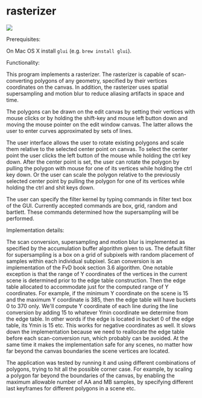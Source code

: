 # rasterizer

[<img src="https://travis-ci.org/dmakarov/rasterizer.png?branch=master">](https://travis-ci.org/dmakarov/rasterizer)

Prerequisites:

On Mac OS X install ```glui``` (e.g. ```brew install glui```).

Functionality:

This program implements a rasterizer.  The rasterizer is capable of
scan-converting polygons of any geometry, specified by their vertices
coordinates on the canvas.  In addition, the rasterizer uses spatial
supersampling and motion blur to reduce aliasing artifacts in space and time.

The polygons can be drawn on the edit canvas by setting their vertices with
mouse clicks or by holding the shift-key and mouse left button down and moving
the mouse pointer on the edit window canvas.  The latter allows the user to
enter curves approximated by sets of lines.

The user interface allows the user to rotate existing polygons and scale them
relative to the selected center point on canvas.  To select the center point the
user clicks the left button of the mouse while holding the ctrl key down.  After
the center point is set, the user can rotate the polygon by pulling the polygon
with mouse for one of its vertices while holding the ctrl key down.  Or the user
can scale the polygon relative to the previously selected center point by
pulling the polygon for one of its vertices while holding the ctrl and shit keys
down.

The user can specify the filter kernel by typing commands in filter text box of
the GUI.  Currently accepted commands are box, grid, random and bartlett.  These
commands determined how the supersampling will be performed.

Implementation details:

The scan conversion, supersampling and motion blur is implemented as specified
by the accumulation buffer algorithm given to us.  The default filter for
supersampling is a box on a grid of subpixels with random placement of samples
within each individual subpixel.  Scan conversion is an implementation of the
FvD book section 3.6 algorithm.  One notable exception is that the range of Y
coordinates of the vertices in the current scene is determined prior to the edge
table construction.  Then the edge table allocated to accommodate just for the
computed range of Y coordinates. For example, if the minimum Y coordinate on the
scene is 15 and the maximum Y coordinate is 385, then the edge table will have
buckets 0 to 370 only.  We'll compute Y coordinate of each line during the line
conversion by adding 15 to whatever Ymin coordinate we determine from the edge
table.  In other words if the edge is located in bucket 0 of the edge table, its
Ymin is 15 etc.  This works for negative coordinates as well.  It slows down the
implementation because we need to reallocate the edge table before each
scan-conversion run, which probably can be avoided.  At the same time it makes
the implementation safe for any scenes, no matter how far beyond the canvas
boundaries the scene vertices are located.

The application was tested by running it and using different combinations of
polygons, trying to hit all the possible corner case.  For example, by scaling a
polygon far beyond the boundaries of the canvas, by enabling the maximum
allowable number of AA and MB samples, by specifying different last keyframes
for different polygons in a scene etc.
